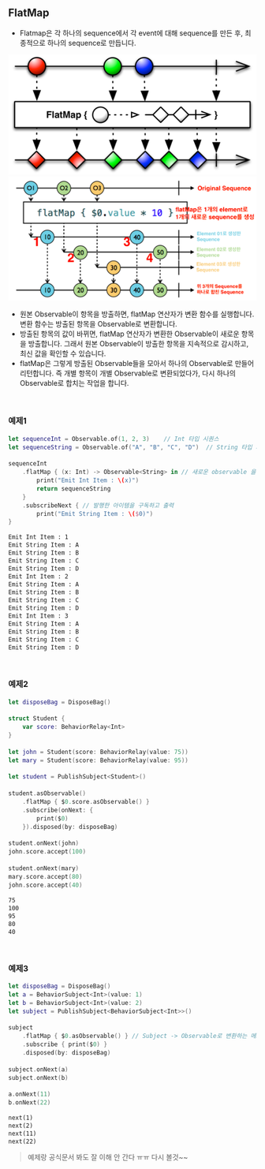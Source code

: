 ## FlatMap

- Flatmap은 각 하나의 sequence에서 각 event에 대해 sequence를 만든 후, 최종적으로 하나의 sequence로 만듭니다.



<div align="center"><img src="./img/flatmap.png" width="600"></div>

<div align="center"><img src="./img/flatmap2.png" width="600"></div>

- 원본 Observable이 항목을 방출하면, flatMap 연산자가 변환 함수를 실행합니다. 변환 함수는 방출된 항목을 Observable로 변환합니다.
- 방출된 항목의 값이 바뀌면, flatMap 연산자가 변환한 Observable이 새로운 항목을 방출합니다. 그래서 원본 Observable이 방출한 항목을 지속적으로 감시하고, 최신 값을 확인할 수 있습니다. 
- flatMap은 그렇게 방출된 Observable들을 모아서 하나의 Observable로 만들어 리턴합니다. 즉 개별 항목이 개별 Observable로 변환되었다가, 다시 하나의 Observable로 합치는 작업을 합니다. 

<br/>

### 예제1

```swift
let sequenceInt = Observable.of(1, 2, 3)	// Int 타입 시퀀스
let sequenceString = Observable.of("A", "B", "C", "D")	// String 타입 시퀀스

sequenceInt
	.flatMap { (x: Int) -> Observable<String> in // 새로운 observable 을 만듦
		print("Emit Int Item : \(x)")
		return sequenceString
	}
	.subscribeNext { // 발행한 아이템을 구독하고 출력
		print("Emit String Item : \($0)")
}
```

```
Emit Int Item : 1
Emit String Item : A
Emit String Item : B
Emit String Item : C
Emit String Item : D
Emit Int Item : 2
Emit String Item : A
Emit String Item : B
Emit String Item : C
Emit String Item : D
Emit Int Item : 3
Emit String Item : A
Emit String Item : B
Emit String Item : C
Emit String Item : D
```

<br/>

### 예제2

```swift
let disposeBag = DisposeBag()

struct Student {
    var score: BehaviorRelay<Int>
}

let john = Student(score: BehaviorRelay(value: 75))
let mary = Student(score: BehaviorRelay(value: 95))

let student = PublishSubject<Student>()

student.asObservable()
    .flatMap { $0.score.asObservable() }
    .subscribe(onNext: {
        print($0)
    }).disposed(by: disposeBag)

student.onNext(john)
john.score.accept(100)

student.onNext(mary)
mary.score.accept(80)
john.score.accept(40)
```

```
75
100
95
80
40
```

<br/>

### 예제3

```swift
let disposeBag = DisposeBag() 
let a = BehaviorSubject<Int>(value: 1) 
let b = BehaviorSubject<Int>(value: 2) 
let subject = PublishSubject<BehaviorSubject<Int>>() 

subject 
	.flatMap { $0.asObservable() } // Subject -> Observable로 변환하는 메소드 
	.subscribe { print($0) } 
	.disposed(by: disposeBag) 

subject.onNext(a) 
subject.onNext(b) 

a.onNext(11) 
b.onNext(22)
```

```
next(1) 
next(2) 
next(11) 
next(22)
```





> 예제랑 공식문서 봐도 잘 이해 안 간다 ㅠㅠ 다시 볼것~~